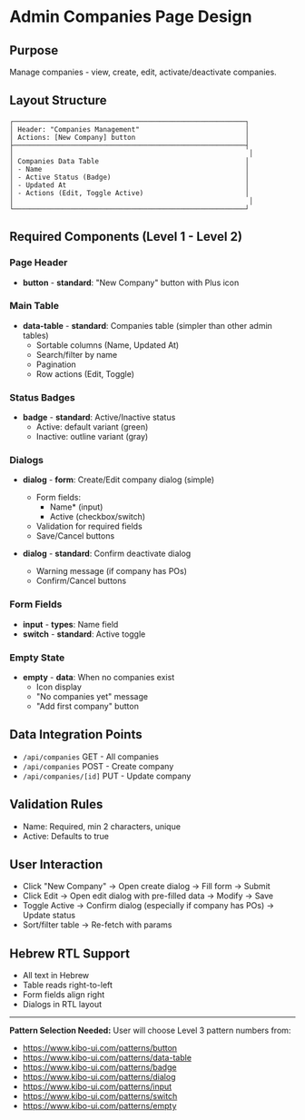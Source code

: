 # Admin Companies Page Design

## Purpose
Manage companies - view, create, edit, activate/deactivate companies.

## Layout Structure
```
┌─────────────────────────────────────────────────────────┐
│ Header: "Companies Management"                          │
│ Actions: [New Company] button                           │
├─────────────────────────────────────────────────────────┤
│                                                          │
│ Companies Data Table                                    │
│ - Name                                                  │
│ - Active Status (Badge)                                 │
│ - Updated At                                            │
│ - Actions (Edit, Toggle Active)                         │
│                                                          │
└─────────────────────────────────────────────────────────┘
```

## Required Components (Level 1 - Level 2)

### Page Header
- **button** - **standard**: "New Company" button with Plus icon

### Main Table
- **data-table** - **standard**: Companies table (simpler than other admin tables)
  - Sortable columns (Name, Updated At)
  - Search/filter by name
  - Pagination
  - Row actions (Edit, Toggle)

### Status Badges
- **badge** - **standard**: Active/Inactive status
  - Active: default variant (green)
  - Inactive: outline variant (gray)

### Dialogs
- **dialog** - **form**: Create/Edit company dialog (simple)
  - Form fields:
    - Name* (input)
    - Active (checkbox/switch)
  - Validation for required fields
  - Save/Cancel buttons

- **dialog** - **standard**: Confirm deactivate dialog
  - Warning message (if company has POs)
  - Confirm/Cancel buttons

### Form Fields
- **input** - **types**: Name field
- **switch** - **standard**: Active toggle

### Empty State
- **empty** - **data**: When no companies exist
  - Icon display
  - "No companies yet" message
  - "Add first company" button

## Data Integration Points
- `/api/companies` GET - All companies
- `/api/companies` POST - Create company
- `/api/companies/[id]` PUT - Update company

## Validation Rules
- Name: Required, min 2 characters, unique
- Active: Defaults to true

## User Interaction
- Click "New Company" → Open create dialog → Fill form → Submit
- Click Edit → Open edit dialog with pre-filled data → Modify → Save
- Toggle Active → Confirm dialog (especially if company has POs) → Update status
- Sort/filter table → Re-fetch with params

## Hebrew RTL Support
- All text in Hebrew
- Table reads right-to-left
- Form fields align right
- Dialogs in RTL layout

---

**Pattern Selection Needed:**
User will choose Level 3 pattern numbers from:
- https://www.kibo-ui.com/patterns/button
- https://www.kibo-ui.com/patterns/data-table
- https://www.kibo-ui.com/patterns/badge
- https://www.kibo-ui.com/patterns/dialog
- https://www.kibo-ui.com/patterns/input
- https://www.kibo-ui.com/patterns/switch
- https://www.kibo-ui.com/patterns/empty
